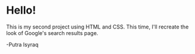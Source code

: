 # Hello!

This is my second project using HTML and CSS. This time, I'll recreate the look of Google's search results page.

-Putra Isyraq